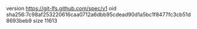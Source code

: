 version https://git-lfs.github.com/spec/v1
oid sha256:7c98af253220616caa0712a6dbb95cdead90d1a5bc1f8477fc3cb51d8693beb9
size 11613
